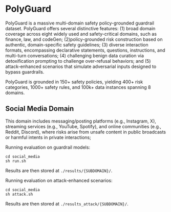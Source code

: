 # PolyGuard

PolyGuard is a massive multi-domain safety policy-grounded guardrail dataset. PolyGuard offers several distinctive features: (1) broad domain coverage across eight widely used and safety-critical domains, such as finance, law, and codeGen; (2)policy-grounded risk construction based on authentic, domain-specific safety guidelines; (3) diverse interaction formats, encompassing declarative statements, questions, instructions, and multi-turn conversations; (4) challenging benign data curation via detoxification prompting to challenge over-refusal behaviors; and (5) attack-enhanced scenarios that simulate adversarial inputs designed to bypass guardrails.

PolyGuard is grounded in 150+ safety policies, yielding 400+ risk categories, 1000+ safety rules, and 100k+ data instances spanning 8 domains.

## Social Media Domain

This domain includes messaging/posting platforms (e.g., Instagram, X), streaming services (e.g., YouTube, Spotify), and online communities (e.g., Reddit, Discord), where risks arise from unsafe content in public broadcasts or harmful intents in private interactions; 

Running evaluation on guardrail models:
```
cd social_media
sh run.sh
```

Results are then stored at ``./results/{SUBDOMAIN}/``.

Running evaluation on attack-enhanced scenarios:
```
cd social_media
sh attack.sh
```

Results are then stored at ``./results_attack/{SUBDOMAIN}/``.